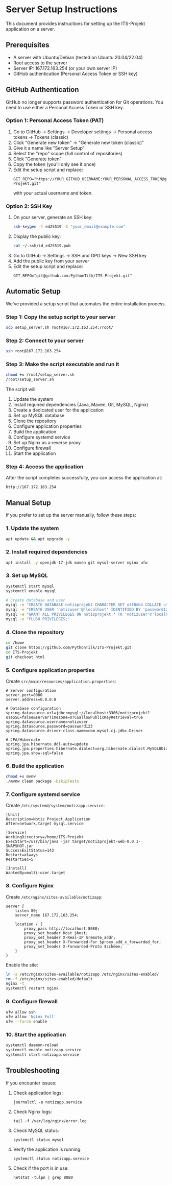 # Server Setup Instructions

This document provides instructions for setting up the ITS-Projekt application on a server.

## Prerequisites

- A server with Ubuntu/Debian (tested on Ubuntu 20.04/22.04)
- Root access to the server
- Server IP: 167.172.163.254 (or your own server IP)
- GitHub authentication (Personal Access Token or SSH key)

## GitHub Authentication

GitHub no longer supports password authentication for Git operations. You need to use either a Personal Access Token or SSH key.

### Option 1: Personal Access Token (PAT)

1. Go to GitHub → Settings → Developer settings → Personal access tokens → Tokens (classic)
2. Click "Generate new token" → "Generate new token (classic)"
3. Give it a name like "Server Setup"
4. Select the "repo" scope (full control of repositories)
5. Click "Generate token"
6. Copy the token (you'll only see it once)
7. Edit the setup script and replace:
   ```
   GIT_REPO="https://YOUR_GITHUB_USERNAME:YOUR_PERSONAL_ACCESS_TOKEN@github.com/PythonTilk/ITS-Projekt.git"
   ```
   with your actual username and token.

### Option 2: SSH Key

1. On your server, generate an SSH key:
   ```bash
   ssh-keygen -t ed25519 -C "your_email@example.com"
   ```
2. Display the public key:
   ```bash
   cat ~/.ssh/id_ed25519.pub
   ```
3. Go to GitHub → Settings → SSH and GPG keys → New SSH key
4. Add the public key from your server
5. Edit the setup script and replace:
   ```
   GIT_REPO="git@github.com:PythonTilk/ITS-Projekt.git"
   ```

## Automatic Setup

We've provided a setup script that automates the entire installation process.

### Step 1: Copy the setup script to your server

```bash
scp setup_server.sh root@167.172.163.254:/root/
```

### Step 2: Connect to your server

```bash
ssh root@167.172.163.254
```

### Step 3: Make the script executable and run it

```bash
chmod +x /root/setup_server.sh
/root/setup_server.sh
```

The script will:
1. Update the system
2. Install required dependencies (Java, Maven, Git, MySQL, Nginx)
3. Create a dedicated user for the application
4. Set up MySQL database
5. Clone the repository
6. Configure application properties
7. Build the application
8. Configure systemd service
9. Set up Nginx as a reverse proxy
10. Configure firewall
11. Start the application

### Step 4: Access the application

After the script completes successfully, you can access the application at:
```
http://167.172.163.254
```

## Manual Setup

If you prefer to set up the server manually, follow these steps:

### 1. Update the system

```bash
apt update && apt upgrade -y
```

### 2. Install required dependencies

```bash
apt install -y openjdk-17-jdk maven git mysql-server nginx ufw
```

### 3. Set up MySQL

```bash
systemctl start mysql
systemctl enable mysql

# Create database and user
mysql -e "CREATE DATABASE notizprojekt CHARACTER SET utf8mb4 COLLATE utf8mb4_unicode_ci;"
mysql -e "CREATE USER 'notizuser'@'localhost' IDENTIFIED BY 'password123';"
mysql -e "GRANT ALL PRIVILEGES ON notizprojekt.* TO 'notizuser'@'localhost';"
mysql -e "FLUSH PRIVILEGES;"
```

### 4. Clone the repository

```bash
cd /home
git clone https://github.com/PythonTilk/ITS-Projekt.git
cd ITS-Projekt
git checkout html
```

### 5. Configure application properties

Create `src/main/resources/application.properties`:

```properties
# Server configuration
server.port=8080
server.address=0.0.0.0

# Database configuration
spring.datasource.url=jdbc:mysql://localhost:3306/notizprojekt?useSSL=false&serverTimezone=UTC&allowPublicKeyRetrieval=true
spring.datasource.username=notizuser
spring.datasource.password=password123
spring.datasource.driver-class-name=com.mysql.cj.jdbc.Driver

# JPA/Hibernate
spring.jpa.hibernate.ddl-auto=update
spring.jpa.properties.hibernate.dialect=org.hibernate.dialect.MySQL8Dialect
spring.jpa.show-sql=false
```

### 6. Build the application

```bash
chmod +x mvnw
./mvnw clean package -DskipTests
```

### 7. Configure systemd service

Create `/etc/systemd/system/notizapp.service`:

```
[Unit]
Description=Notiz Project Application
After=network.target mysql.service

[Service]
WorkingDirectory=/home/ITS-Projekt
ExecStart=/usr/bin/java -jar target/notizprojekt-web-0.0.1-SNAPSHOT.jar
SuccessExitStatus=143
Restart=always
RestartSec=5

[Install]
WantedBy=multi-user.target
```

### 8. Configure Nginx

Create `/etc/nginx/sites-available/notizapp`:

```
server {
    listen 80;
    server_name 167.172.163.254;

    location / {
        proxy_pass http://localhost:8080;
        proxy_set_header Host $host;
        proxy_set_header X-Real-IP $remote_addr;
        proxy_set_header X-Forwarded-For $proxy_add_x_forwarded_for;
        proxy_set_header X-Forwarded-Proto $scheme;
    }
}
```

Enable the site:

```bash
ln -s /etc/nginx/sites-available/notizapp /etc/nginx/sites-enabled/
rm -f /etc/nginx/sites-enabled/default
nginx -t
systemctl restart nginx
```

### 9. Configure firewall

```bash
ufw allow ssh
ufw allow 'Nginx Full'
ufw --force enable
```

### 10. Start the application

```bash
systemctl daemon-reload
systemctl enable notizapp.service
systemctl start notizapp.service
```

## Troubleshooting

If you encounter issues:

1. Check application logs:
   ```
   journalctl -u notizapp.service
   ```

2. Check Nginx logs:
   ```
   tail -f /var/log/nginx/error.log
   ```

3. Check MySQL status:
   ```
   systemctl status mysql
   ```

4. Verify the application is running:
   ```
   systemctl status notizapp.service
   ```

5. Check if the port is in use:
   ```
   netstat -tulpn | grep 8080
   ```